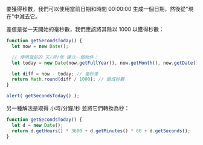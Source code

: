 要獲得秒數，我們可以使用當前日期和時間 00:00:00 生成一個日期，然後從"現在"中減去它。

差值是從一天開始的毫秒數，我們應該將其除以 1000 以獲得秒數：

```js run
function getSecondsToday() {
  let now = new Date();

  // 使用當前的 天/月/年 建立一個物件：
  let today = new Date(now.getFullYear(), now.getMonth(), now.getDate());

  let diff = now - today; // 毫秒差
  return Math.round(diff / 1000); // 變成秒數
}

alert( getSecondsToday() );
```

另一種解法是取得 小時/分鐘/秒 並將它們轉換為秒：

```js run
function getSecondsToday() {
  let d = new Date();
  return d.getHours() * 3600 + d.getMinutes() * 60 + d.getSeconds();
}
```
